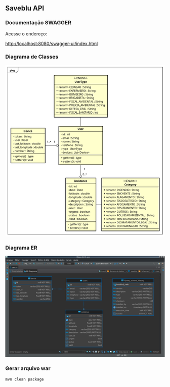 ## Saveblu API

### Documentação SWAGGER

Acesse o endereço:

[http://localhost:8080/swagger-ui/index.html](http://localhost:8080/swagger-ui/index.html)

### Diagrama de Classes

![Diagrama de Classes](./documentation/Class%20Diagram.png)

### Diagrama ER

![Diagrama ER](./documentation/DiagramaER.png)

### Gerar arquivo war

```
mvn clean package
```

